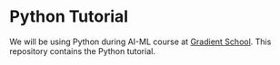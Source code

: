 # Python Tutorial

We will be using Python during AI-ML course at <a href="https://Gradient.School" target="_blank">Gradient School</a>. This repository contains the Python tutorial.
